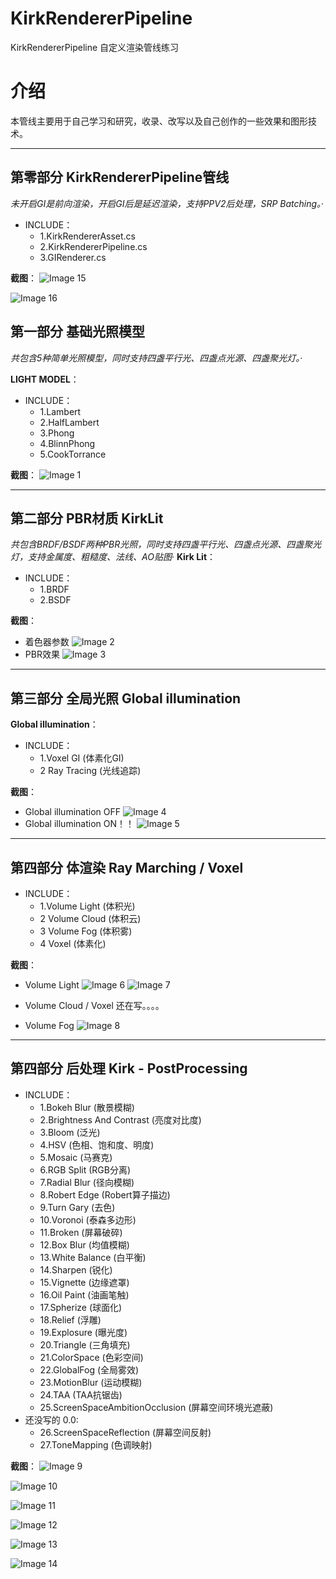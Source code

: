 # KirkRendererPipeline
KirkRendererPipeline 自定义渲染管线练习
# 介绍

本管线主要用于自己学习和研究，收录、改写以及自己创作的一些效果和图形技术。

---

## 第零部分 KirkRendererPipeline管线
 *未开启GI是前向渲染，开启GI后是延迟渲染，支持PPV2后处理，SRP Batching。*·
- INCLUDE：
  - 1.KirkRendererAsset.cs
  - 2.KirkRendererPipeline.cs
  - 3.GIRenderer.cs

 **截图**：
![Image 15](https://github.com/Kirkice/SRPTest/tree/main/SourceImages/7.png)

![Image 16](https://github.com/Kirkice/SRPTest/tree/main/SourceImages/8.png)

## 第一部分 基础光照模型

 *共包含5种简单光照模型，同时支持四盏平行光、四盏点光源、四盏聚光灯。*·

**LIGHT MODEL**：
- INCLUDE：
  - 1.Lambert
  - 2.HalfLambert
  - 3.Phong
  - 4.BlinnPhong
  - 5.CookTorrance
  
 **截图**：
![Image 1](https://github.com/Kirkice/SRPTest/tree/main/SourceImages/lightModel.png)

---

## 第二部分 PBR材质 KirkLit
 *共包含BRDF/BSDF两种PBR光照，同时支持四盏平行光、四盏点光源、四盏聚光灯，支持金属度、粗糙度、法线、AO贴图*·
**Kirk Lit**：
- INCLUDE：
  - 1.BRDF
  - 2.BSDF

  
 **截图**：
 - 着色器参数
 ![Image 2](https://github.com/Kirkice/SRPTest/tree/main/SourceImages/pbrM.png)
 - PBR效果
 ![Image 3](https://github.com/Kirkice/SRPTest/tree/main/SourceImages/PBRLit.png)

---

## 第三部分 全局光照 Global illumination

**Global illumination**：
- INCLUDE：
  - 1.Voxel GI (体素化GI)
  - 2 Ray Tracing (光线追踪)

**截图**：
 - Global illumination OFF
 ![Image 4](https://github.com/Kirkice/SRPTest/tree/main/SourceImages/GIOff.png)
 - Global illumination ON！！
 ![Image 5](https://github.com/Kirkice/SRPTest/tree/main/SourceImages/GIOn.png)
 
---

## 第四部分 体渲染 Ray Marching / Voxel

- INCLUDE：
  - 1.Volume Light (体积光)
  - 2 Volume Cloud (体积云)
  - 3 Volume Fog   (体积雾)
  - 4 Voxel   (体素化)

**截图**：

 - Volume Light
 ![Image 6](https://github.com/Kirkice/SRPTest/tree/main/SourceImages/Point.png)
 ![Image 7](https://github.com/Kirkice/SRPTest/tree/main/SourceImages/Spot.png)

 - Volume Cloud / Voxel
   还在写。。。。
   
 - Volume Fog 
 ![Image 8](https://github.com/Kirkice/SRPTest/tree/main/SourceImages/DirectionLight.png)

 ---

## 第四部分 后处理 Kirk - PostProcessing
- INCLUDE：
  - 1.Bokeh Blur (散景模糊)
  - 2.Brightness And Contrast (亮度对比度)
  - 3.Bloom (泛光)
  - 4.HSV (色相、饱和度、明度)
  - 5.Mosaic (马赛克)
  - 6.RGB Split (RGB分离)
  - 7.Radial Blur (径向模糊)
  - 8.Robert Edge (Robert算子描边)
  - 9.Turn Gary (去色)
  - 10.Voronoi (泰森多边形)
  - 11.Broken (屏幕破碎)
  - 12.Box Blur (均值模糊)
  - 13.White Balance (白平衡)
  - 14.Sharpen (锐化)
  - 15.Vignette (边缘遮罩)
  - 16.Oil Paint (油画笔触)
  - 17.Spherize (球面化)
  - 18.Relief (浮雕)
  - 19.Explosure (曝光度)
  - 20.Triangle (三角填充)
  - 21.ColorSpace (色彩空间)
  - 22.GlobalFog (全局雾效)
  - 23.MotionBlur (运动模糊)
  - 24.TAA (TAA抗锯齿)
  - 25.ScreenSpaceAmbitionOcclusion (屏幕空间环境光遮蔽)
- 还没写的 0.0:
  - 26.ScreenSpaceReflection (屏幕空间反射)    
  - 27.ToneMapping (色调映射)  

**截图**：
  ![Image 9](https://github.com/Kirkice/SRPTest/tree/main/SourceImages/1.png)

  ![Image 10](https://github.com/Kirkice/SRPTest/tree/main/SourceImages/2.png)

  ![Image 11](https://github.com/Kirkice/SRPTest/tree/main/SourceImages/3.png)

  ![Image 12](https://github.com/Kirkice/SRPTest/tree/main/SourceImages/4.png)

  ![Image 13](https://github.com/Kirkice/SRPTest/tree/main/SourceImages/5.png)

  ![Image 14](https://github.com/Kirkice/SRPTest/tree/main/SourceImages/6.png)
